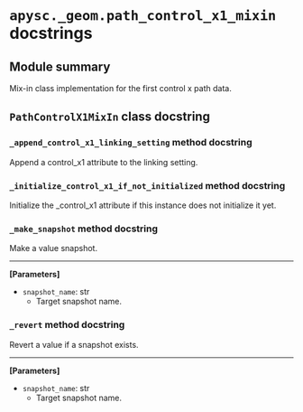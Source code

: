 # `apysc._geom.path_control_x1_mixin` docstrings

## Module summary

Mix-in class implementation for the first control x path data.

## `PathControlX1MixIn` class docstring

### `_append_control_x1_linking_setting` method docstring

Append a control_x1 attribute to the linking setting.

### `_initialize_control_x1_if_not_initialized` method docstring

Initialize the _control_x1 attribute if this instance does not initialize it yet.

### `_make_snapshot` method docstring

Make a value snapshot.<hr>

**[Parameters]**

- `snapshot_name`: str
  - Target snapshot name.

### `_revert` method docstring

Revert a value if a snapshot exists.<hr>

**[Parameters]**

- `snapshot_name`: str
  - Target snapshot name.